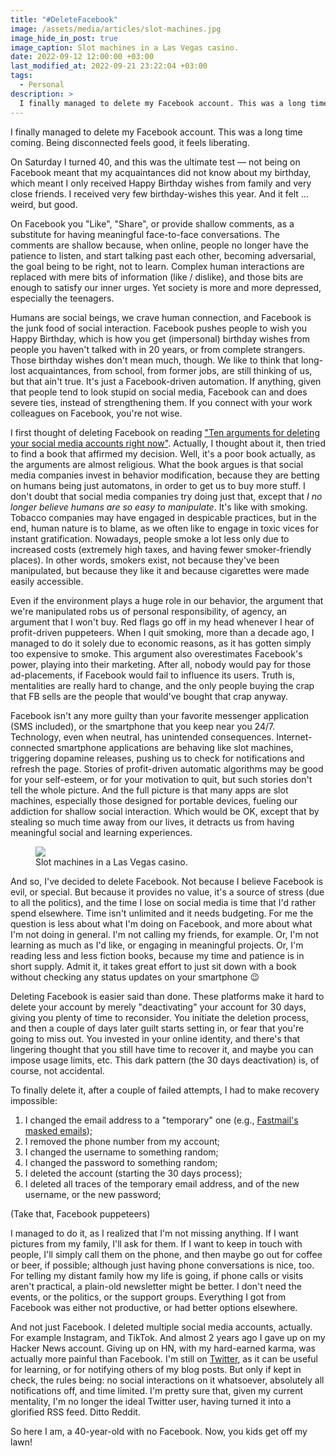 ```yaml
---
title: "#DeleteFacebook"
image: /assets/media/articles/slot-machines.jpg
image_hide_in_post: true
image_caption: Slot machines in a Las Vegas casino.
date: 2022-09-12 12:00:00 +03:00
last_modified_at: 2022-09-21 23:22:04 +03:00
tags:
  - Personal
description: >
  I finally managed to delete my Facebook account. This was a long time coming. Being disconnected feels good, it feels liberating.
---
```


<p class="intro">
I finally managed to delete my Facebook account. This was a long time coming. Being disconnected feels good, it feels liberating.
</p>

On Saturday I turned 40, and this was the ultimate test — not being on Facebook meant that my acquaintances did not know about my birthday, which meant I only received Happy Birthday wishes from family and very close friends. I received very few birthday-wishes this year. And it felt ... weird, but good.

On Facebook you "Like", "Share", or provide shallow comments, as a substitute for having meaningful face-to-face conversations. The comments are shallow because, when online, people no longer have the patience to listen, and start talking past each other, becoming adversarial, the goal being to be right, not to learn. Complex human interactions are replaced with mere bits of information (like / dislike), and those bits are enough to satisfy our inner urges. Yet society is more and more depressed, especially the teenagers.

Humans are social beings, we crave human connection, and Facebook is the junk food of social interaction. Facebook pushes people to wish you Happy Birthday, which is how you get (impersonal) birthday wishes from people you haven't talked with in 20 years, or from complete strangers. Those birthday wishes don't mean much, though. We like to think that long-lost acquaintances, from school, from former jobs, are still thinking of us, but that ain't true. It's just a Facebook-driven automation. If anything, given that people tend to look stupid on social media, Facebook can and does severe ties, instead of strengthening them. If you connect with your work colleagues on Facebook, you're not wise.

I first thought of deleting Facebook on reading ["Ten arguments for deleting your social media accounts right now"](https://openlibrary.org/works/OL19744680W/Ten_arguments_for_deleting_your_social_media_accounts_right_now). Actually, I thought about it, then tried to find a book that affirmed my decision. Well, it's a poor book actually, as the arguments are almost religious. What the book argues is that social media companies invest in behavior modification, because they are betting on humans being just automatons, in order to get us to buy more stuff. I don't doubt that social media companies try doing just that, except that *I no longer believe humans are so easy to manipulate*. It's like with smoking. Tobacco companies may have engaged in despicable practices, but in the end, human nature is to blame, as we often like to engage in toxic vices for instant gratification. Nowadays, people smoke a lot less only due to increased costs (extremely high taxes, and having fewer smoker-friendly places). In other words, smokers exist, not because they've been manipulated, but because they like it and because cigarettes were made easily accessible.

Even if the environment plays a huge role in our behavior, the argument that we're manipulated robs us of personal responsibility, of agency, an argument that I won't buy. Red flags go off in my head whenever I hear of profit-driven puppeteers. When I quit smoking, more than a decade ago, I managed to do it solely due to economic reasons, as it has gotten simply too expensive to smoke. This argument also overestimates Facebook's power, playing into their marketing. After all, nobody would pay for those ad-placements, if Facebook would fail to influence its users. Truth is, mentalities are really hard to change, and the only people buying the crap that FB sells are the people that would've bought that crap anyway.

Facebook isn't any more guilty than your favorite messenger application (SMS included), or the smartphone that you keep near you 24/7. Technology, even when neutral, has unintended consequences. Internet-connected smartphone applications are behaving like slot machines, triggering dopamine releases, pushing us to check for notifications and refresh the page. Stories of profit-driven automatic algorithms may be good for your self-esteem, or for your motivation to quit, but such stories don't tell the whole picture. And the full picture is that many apps are slot machines, especially those designed for portable devices, fueling our addiction for shallow social interaction. Which would be OK, except that by stealing so much time away from our lives, it detracts us from having meaningful social and learning experiences.

<figure>
  <img src="{% link assets/media/articles/slot-machines.jpg %}" />
  <figcaption>Slot machines in a Las Vegas casino.</figcaption>
</figure>

And so, I've decided to delete Facebook. Not because I believe Facebook is evil, or special. But because it provides no value, it's a source of stress (due to all the politics), and the time I lose on social media is time that I'd rather spend elsewhere. Time isn't unlimited and it needs budgeting. For me the question is less about what I'm doing on Facebook, and more about what I'm not doing in general. I'm not calling my friends, for example. Or, I'm not learning as much as I'd like, or engaging in meaningful projects. Or, I'm reading less and less fiction books, because my time and patience is in short supply. Admit it, it takes great effort to just sit down with a book without checking any status updates on your smartphone 😉

Deleting Facebook is easier said than done. These platforms make it hard to delete your account by merely "deactivating" your account for 30 days, giving you plenty of time to reconsider. You initiate the deletion process, and then a couple of days later guilt starts setting in, or fear that you're going to miss out. You invested in your online identity, and there's that lingering thought that you still have time to recover it, and maybe you can impose usage limits, etc. This dark pattern (the 30 days deactivation) is, of course, not accidental.

To finally delete it, after a couple of failed attempts, I had to make recovery impossible:

1. I changed the email address to a "temporary" one (e.g., [Fastmail's masked emails](https://www.fastmail.help/hc/en-us/articles/4406536368911-Masked-Email));
2. I removed the phone number from my account;
3. I changed the username to something random;
4. I changed the password to something random;
5. I deleted the account (starting the 30 days process);
6. I deleted all traces of the temporary email address, and of the new username, or the new password;

(Take that, Facebook puppeteers)

I managed to do it, as I realized that I'm not missing anything. If I want pictures from my family, I'll ask for them. If I want to keep in touch with people, I'll simply call them on the phone, and then maybe go out for coffee or beer, if possible; although just having phone conversations is nice, too. For telling my distant family how my life is going, if phone calls or visits aren't practical, a plain-old newsletter might be better. I don't need the events, or the politics, or the support groups. Everything I got from Facebook was either not productive, or had better options elsewhere.

And not just Facebook. I deleted multiple social media accounts, actually. For example Instagram, and TikTok. And almost 2 years ago I gave up on my Hacker News account. Giving up on HN, with my hard-earned karma, was actually more painful than Facebook. I'm still on [Twitter](https://twitter.com/alexelcu), as it can be useful for learning, or for notifying others of my blog posts. But only if kept in check, the rules being: no social interactions on it whatsoever, absolutely all notifications off, and time limited. I'm pretty sure that, given my current mentality, I'm no longer the ideal Twitter user, having turned it into a glorified RSS feed. Ditto Reddit.

So here I am, a 40-year-old with no Facebook. Now, you kids get off my lawn!
